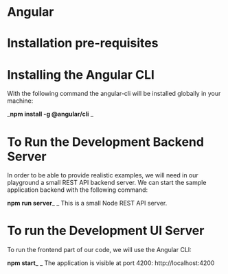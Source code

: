 # Angular
# Installation pre-requisites

# Installing the Angular CLI
With the following command the angular-cli will be installed globally in your machine:

_**npm install -g @angular/cli**
_

# To Run the Development Backend Server
In order to be able to provide realistic examples, we will need in our playground a small REST API backend server. We can start the sample application backend with the following command:

**npm run server**_
_
This is a small Node REST API server.


# To run the Development UI Server
To run the frontend part of our code, we will use the Angular CLI:

**npm start**_
_
The application is visible at port 4200: http://localhost:4200
